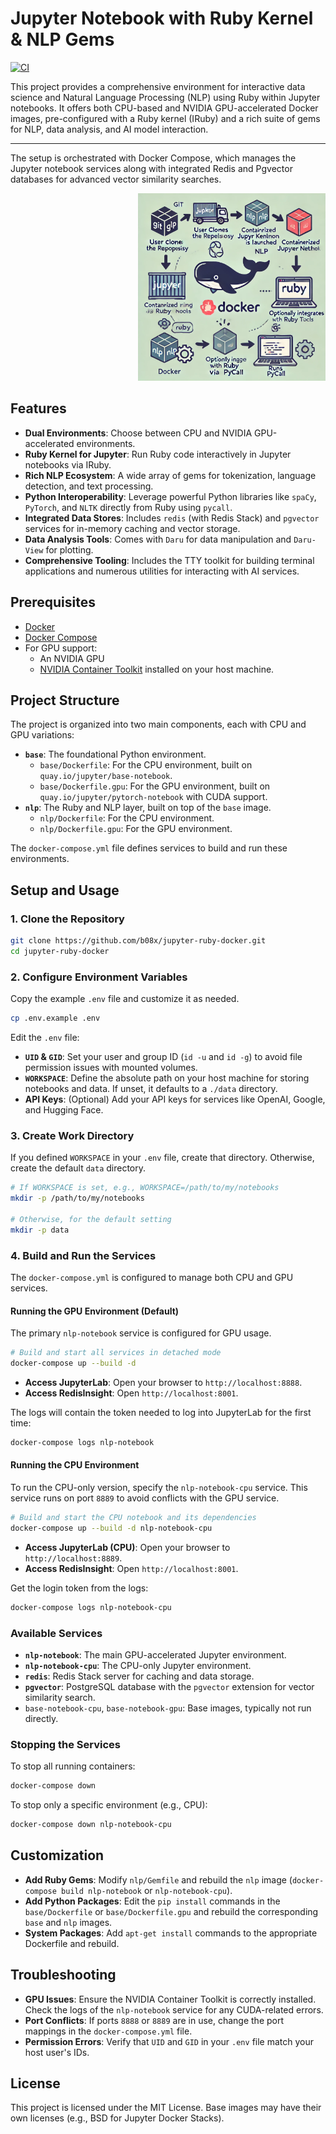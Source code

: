 # Jupyter Notebook with Ruby Kernel & NLP Gems

[![CI](https://github.com/b08x/jupyter-ruby-docker/actions/workflows/ci.yml/badge.svg)](https://github.com/b08x/jupyter-ruby-docker/actions/workflows/ci.yml)

This project provides a comprehensive environment for interactive data science and Natural Language Processing (NLP) using Ruby within Jupyter notebooks. It offers both CPU-based and NVIDIA GPU-accelerated Docker images, pre-configured with a Ruby kernel (IRuby) and a rich suite of gems for NLP, data analysis, and AI model interaction.

---
The setup is orchestrated with Docker Compose, which manages the Jupyter notebook services along with integrated Redis and Pgvector databases for advanced vector similarity searches.
<div align="right">
  <img src="docs/assets/img/info_graphic.webp" alt="Process Diagram" width="300" height="300">
</div>

## Features

- **Dual Environments**: Choose between CPU and NVIDIA GPU-accelerated environments.
- **Ruby Kernel for Jupyter**: Run Ruby code interactively in Jupyter notebooks via IRuby.
- **Rich NLP Ecosystem**: A wide array of gems for tokenization, language detection, and text processing.
- **Python Interoperability**: Leverage powerful Python libraries like `spaCy`, `PyTorch`, and `NLTK` directly from Ruby using `pycall`.
- **Integrated Data Stores**: Includes `redis` (with Redis Stack) and `pgvector` services for in-memory caching and vector storage.
- **Data Analysis Tools**: Comes with `Daru` for data manipulation and `Daru-View` for plotting.
- **Comprehensive Tooling**: Includes the TTY toolkit for building terminal applications and numerous utilities for interacting with AI services.

## Prerequisites

- [Docker](https://www.docker.com/get-started)
- [Docker Compose](https://docs.docker.com/compose/install/)
- For GPU support:
  - An NVIDIA GPU
  - [NVIDIA Container Toolkit](https://docs.nvidia.com/datacenter/cloud-native/container-toolkit/latest/install-guide.html) installed on your host machine.

## Project Structure

The project is organized into two main components, each with CPU and GPU variations:

- **`base`**: The foundational Python environment.
  - `base/Dockerfile`: For the CPU environment, built on `quay.io/jupyter/base-notebook`.
  - `base/Dockerfile.gpu`: For the GPU environment, built on `quay.io/jupyter/pytorch-notebook` with CUDA support.
- **`nlp`**: The Ruby and NLP layer, built on top of the `base` image.
  - `nlp/Dockerfile`: For the CPU environment.
  - `nlp/Dockerfile.gpu`: For the GPU environment.

The `docker-compose.yml` file defines services to build and run these environments.

## Setup and Usage

### 1. Clone the Repository

```bash
git clone https://github.com/b08x/jupyter-ruby-docker.git
cd jupyter-ruby-docker
```

### 2. Configure Environment Variables

Copy the example `.env` file and customize it as needed.

```bash
cp .env.example .env
```

Edit the `.env` file:

- **`UID` & `GID`**: Set your user and group ID (`id -u` and `id -g`) to avoid file permission issues with mounted volumes.
- **`WORKSPACE`**: Define the absolute path on your host machine for storing notebooks and data. If unset, it defaults to a `./data` directory.
- **API Keys**: (Optional) Add your API keys for services like OpenAI, Google, and Hugging Face.

### 3. Create Work Directory

If you defined `WORKSPACE` in your `.env` file, create that directory. Otherwise, create the default `data` directory.

```bash
# If WORKSPACE is set, e.g., WORKSPACE=/path/to/my/notebooks
mkdir -p /path/to/my/notebooks

# Otherwise, for the default setting
mkdir -p data
```

### 4. Build and Run the Services

The `docker-compose.yml` is configured to manage both CPU and GPU services.

#### Running the GPU Environment (Default)

The primary `nlp-notebook` service is configured for GPU usage.

```bash
# Build and start all services in detached mode
docker-compose up --build -d
```

- **Access JupyterLab**: Open your browser to `http://localhost:8888`.
- **Access RedisInsight**: Open `http://localhost:8001`.

The logs will contain the token needed to log into JupyterLab for the first time:

```bash
docker-compose logs nlp-notebook
```

#### Running the CPU Environment

To run the CPU-only version, specify the `nlp-notebook-cpu` service. This service runs on port `8889` to avoid conflicts with the GPU service.

```bash
# Build and start the CPU notebook and its dependencies
docker-compose up --build -d nlp-notebook-cpu
```

- **Access JupyterLab (CPU)**: Open your browser to `http://localhost:8889`.
- **Access RedisInsight**: Open `http://localhost:8001`.

Get the login token from the logs:

```bash
docker-compose logs nlp-notebook-cpu
```

### Available Services

- **`nlp-notebook`**: The main GPU-accelerated Jupyter environment.
- **`nlp-notebook-cpu`**: The CPU-only Jupyter environment.
- **`redis`**: Redis Stack server for caching and data storage.
- **`pgvector`**: PostgreSQL database with the `pgvector` extension for vector similarity search.
- `base-notebook-cpu`, `base-notebook-gpu`: Base images, typically not run directly.

### Stopping the Services

To stop all running containers:

```bash
docker-compose down
```

To stop only a specific environment (e.g., CPU):

```bash
docker-compose down nlp-notebook-cpu
```

## Customization

- **Add Ruby Gems**: Modify `nlp/Gemfile` and rebuild the `nlp` image (`docker-compose build nlp-notebook` or `nlp-notebook-cpu`).
- **Add Python Packages**: Edit the `pip install` commands in the `base/Dockerfile` or `base/Dockerfile.gpu` and rebuild the corresponding `base` and `nlp` images.
- **System Packages**: Add `apt-get install` commands to the appropriate Dockerfile and rebuild.

## Troubleshooting

- **GPU Issues**: Ensure the NVIDIA Container Toolkit is correctly installed. Check the logs of the `nlp-notebook` service for any CUDA-related errors.
- **Port Conflicts**: If ports `8888` or `8889` are in use, change the port mappings in the `docker-compose.yml` file.
- **Permission Errors**: Verify that `UID` and `GID` in your `.env` file match your host user's IDs.

## License

This project is licensed under the MIT License. Base images may have their own licenses (e.g., BSD for Jupyter Docker Stacks).
